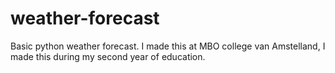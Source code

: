 # weather-forecast
Basic python weather forecast. I made this at MBO college van Amstelland, I made this during my second year of education.
